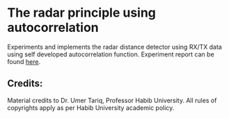 # The radar principle using autocorrelation

Experiments and implements the radar distance detector using RX/TX data using self developed autocorrelation function. Experiment report can be found [here](https://github.com/mehhdiii/radar-principle-and-autocorrelation-in-random-processes/blob/main/report.pdf).

## Credits: 
Material credits to Dr. Umer Tariq, Professor Habib University. All rules of copyrights apply as per Habib University academic policy. 


